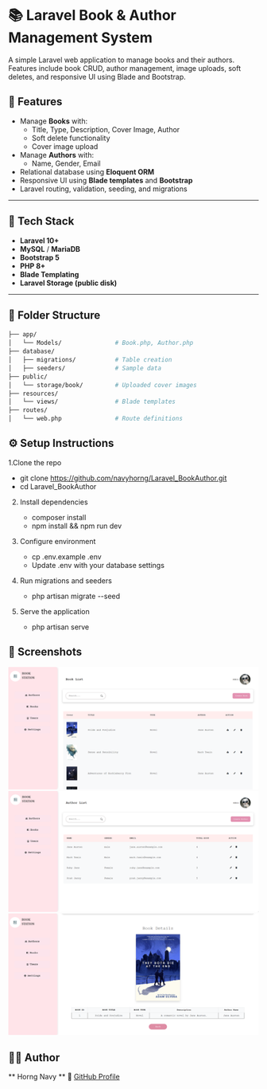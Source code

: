 # 📚 Laravel Book & Author Management System

A simple Laravel web application to manage books and their authors. Features include book CRUD, author management, image uploads, soft deletes, and responsive UI using Blade and Bootstrap.

## 🚀 Features

- Manage **Books** with:
  - Title, Type, Description, Cover Image, Author
  - Soft delete functionality
  - Cover image upload
- Manage **Authors** with:
  - Name, Gender, Email
- Relational database using **Eloquent ORM**
- Responsive UI using **Blade templates** and **Bootstrap**
- Laravel routing, validation, seeding, and migrations

---

## 🧱 Tech Stack

- **Laravel 10+**
- **MySQL** / **MariaDB**
- **Bootstrap 5**
- **PHP 8+**
- **Blade Templating**
- **Laravel Storage (public disk)**

---

## 📂 Folder Structure

```bash
├── app/
│   └── Models/               # Book.php, Author.php
├── database/
│   ├── migrations/           # Table creation
│   ├── seeders/              # Sample data
├── public/
│   └── storage/book/         # Uploaded cover images
├── resources/
│   └── views/                # Blade templates
├── routes/
│   └── web.php               # Route definitions
```
## ⚙️ Setup Instructions

1.Clone the repo
 - git clone https://github.com/navyhorng/Laravel_BookAuthor.git
- cd Laravel_BookAuthor
    
2. Install dependencies
    - composer install
    - npm install && npm run dev
      
3. Configure environment
    - cp .env.example .env
    - Update .env with your database settings
      
4. Run migrations and seeders
    - php artisan migrate --seed

5. Serve the application
    - php artisan serve

## 📸 Screenshots

![BookList](screenshots/BookList.png)
![AuthorList](screenshots/AuthorList.png)
![BookDetail](screenshots/BookDetails.png)

## 🧑‍💻 Author

** Horng Navy **
🔗 [GitHub Profile]([https://github.com/horngnavy](https://github.com/navyhorng))
